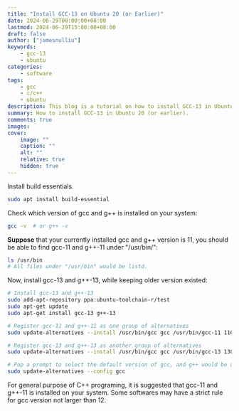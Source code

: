 ```yaml
---
title: "Install GCC-13 on Ubuntu 20 (or Earlier)"
date: 2024-06-29T00:00:00+08:00
lastmod: 2024-06-29T15:00:00+08:00
draft: false
author: ["jamesnulliu"]
keywords: 
    - gcc-13
    - ubuntu
categories:
    - software
tags:
    - gcc
    - c/c++
    - ubuntu
description: This blog is a tutorial on how to install GCC-13 in Ubuntu 20 (or earlier).
summary: How to install GCC-13 in Ubuntu 20 (or earlier).
comments: true
images: 
cover:
    image: ""
    caption: ""
    alt: ""
    relative: true
    hidden: true
---
```



Install build essentials.

```bash
sudo apt install build-essential
```


Check which version of gcc and g++ is installed on your system:

```bash
gcc -v  # or g++ -v
```

**Suppose** that your currently installed gcc and g++ version is 11, you should be able to find gcc-11 and g++-11 under "/usr/bin/":

```bash
ls /usr/bin
# All files under "/usr/bin" would be listd.
```

Now, install gcc-13 and g++-13, while keeping older version existed:

```bash
# Install gcc-13 and g++-13
sudo add-apt-repository ppa:ubuntu-toolchain-r/test
sudo apt-get update
sudo apt-get install gcc-13 g++-13

# Register gcc-11 and g++-11 as one group of alternatives
sudo update-alternatives --install /usr/bin/gcc gcc /usr/bin/gcc-11 110 --slave /usr/bin/g++ g++ /usr/bin/g++-11

# Register gcc-13 and g++-13 as another group of alternatives
sudo update-alternatives --install /usr/bin/gcc gcc /usr/bin/gcc-13 130 --slave /usr/bin/g++ g++ /usr/bin/g++-13

# Pop a prompt to select the default version of gcc, and g++ would be updated automatically
sudo update-alternatives --config gcc
```

For general purpose of C++ programing, it is suggested that gcc-11 and g++-11 is installed on your system. Some softwares may have a strict rule for gcc version not larger than 12.
